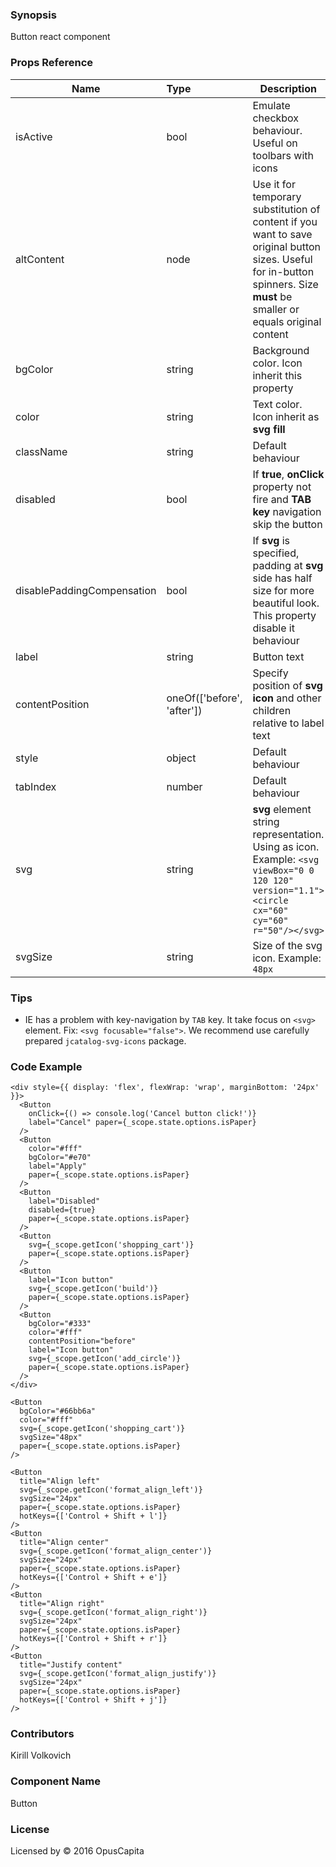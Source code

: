 ### Synopsis

Button react component

### Props Reference

| Name                          | Type                  | Description                                                |
| ------------------------------|:----------------------| -----------------------------------------------------------|
| isActive | bool | Emulate checkbox behaviour. Useful on toolbars with icons |
| altContent | node | Use it for temporary substitution of content if you want to save original button sizes. Useful for in-button spinners. Size **must** be smaller or equals original content |
| bgColor | string | Background color. Icon inherit this property |
| color | string | Text color. Icon inherit as **svg fill** |
| className | string | Default behaviour |
| disabled | bool | If **true**, **onClick** property not fire and **TAB key** navigation skip the button |
| disablePaddingCompensation | bool | If **svg** is specified, padding at **svg** side has half size for more beautiful look. This property disable it behaviour |
| label | string | Button text |
| contentPosition | oneOf(['before', 'after']) | Specify position of **svg icon** and other children relative to label text |
| style | object | Default behaviour |
| tabIndex | number | Default behaviour |
| svg | string | **svg** element string representation. Using as icon. Example: `<svg viewBox="0 0 120 120" version="1.1"><circle cx="60" cy="60" r="50"/></svg>` |
| svgSize | string | Size of the svg icon. Example: `48px` |

### Tips
* IE has a problem with key-navigation by `TAB` key. It take focus on `<svg>` element. Fix: `<svg focusable="false">`. We recommend use carefully prepared `jcatalog-svg-icons` package.

### Code Example

```
<div style={{ display: 'flex', flexWrap: 'wrap', marginBottom: '24px' }}>
  <Button 
    onClick={() => console.log('Cancel button click!')}
    label="Cancel" paper={_scope.state.options.isPaper}
  />
  <Button 
    color="#fff" 
    bgColor="#e70" 
    label="Apply" 
    paper={_scope.state.options.isPaper} 
  />
  <Button 
    label="Disabled"
    disabled={true}
    paper={_scope.state.options.isPaper}
  />
  <Button 
    svg={_scope.getIcon('shopping_cart')}
    paper={_scope.state.options.isPaper} 
  />
  <Button 
    label="Icon button"
    svg={_scope.getIcon('build')}
    paper={_scope.state.options.isPaper}
  />
  <Button
    bgColor="#333"
    color="#fff"
    contentPosition="before"
    label="Icon button"
    svg={_scope.getIcon('add_circle')}
    paper={_scope.state.options.isPaper}
  />
</div>

<Button
  bgColor="#66bb6a"
  color="#fff"
  svg={_scope.getIcon('shopping_cart')}
  svgSize="48px"
  paper={_scope.state.options.isPaper}
/>

<Button
  title="Align left"
  svg={_scope.getIcon('format_align_left')}
  svgSize="24px"
  paper={_scope.state.options.isPaper} 
  hotKeys={['Control + Shift + l']}
/>
<Button
  title="Align center"
  svg={_scope.getIcon('format_align_center')}
  svgSize="24px"
  paper={_scope.state.options.isPaper} 
  hotKeys={['Control + Shift + e']}
/>
<Button
  title="Align right"
  svg={_scope.getIcon('format_align_right')}
  svgSize="24px"
  paper={_scope.state.options.isPaper} 
  hotKeys={['Control + Shift + r']}
/>
<Button
  title="Justify content"
  svg={_scope.getIcon('format_align_justify')}
  svgSize="24px"
  paper={_scope.state.options.isPaper} 
  hotKeys={['Control + Shift + j']}
/>
```

### Contributors
Kirill Volkovich

### Component Name

Button

### License

Licensed by © 2016 OpusCapita

